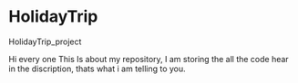# HolidayTrip
HolidayTrip_project


Hi every one This Is about my repository, I am storing the all the code hear in the discription, thats what i am telling to you.
